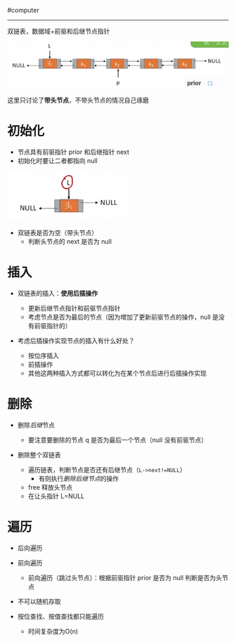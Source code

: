 #computer 

---

双链表，数据域+前驱和后继节点指针

![](../../img/Pasted%20image%2020231209142645.png)

这里只讨论了**带头节点**，不带头节点的情况自己琢磨

# 初始化

- 节点具有前驱指针 prior 和后继指针 next 
- 初始化时要让二者都指向 null 

![](../../img/Pasted%20image%2020231209142508.png)

- 双链表是否为空（带头节点）
	- 判断头节点的 next 是否为 null 

# 插入

- 双链表的插入：**使用后插操作**
	- 更新后继节点指针和前驱节点指针
	- 考虑节点是否为最后的节点（因为增加了更新前驱节点的操作，null 是没有前驱指针的）

- 考虑后插操作实现节点的插入有什么好处？
	- 按位序插入
	- 前插操作
	- 其他这两种插入方式都可以转化为在某个节点后进行后插操作实现

# 删除

- 删除*后继*节点
	- 要注意要删除的节点 q 是否为最后一个节点（null 没有前驱节点）

- 删除整个双链表
	- 遍历链表，判断节点是否还有后继节点（`L->next!=NULL`）
		- 有则执行*删除后继节点*的操作
	- free 释放头节点
	- 在让头指针 L=NULL

# 遍历

- 后向遍历
- 前向遍历
	- 前向遍历（跳过头节点）：根据前驱指针 prior 是否为 null 判断是否为头节点

- 不可以随机存取
- 按位查找、按值查找都只能遍历
	- 时间复杂度为O(n)






